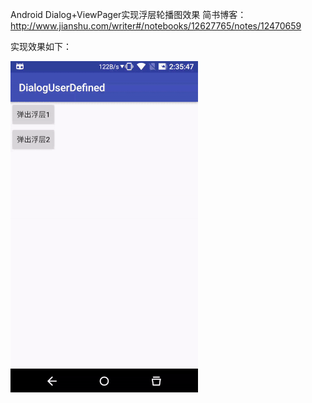 Android Dialog+ViewPager实现浮层轮播图效果 简书博客： http://www.jianshu.com/writer#/notebooks/12627765/notes/12470659

实现效果如下：

![image](https://github.com/JllPEK/DialogUserDefined/blob/master/images/ezgif.com-resize.gif)
